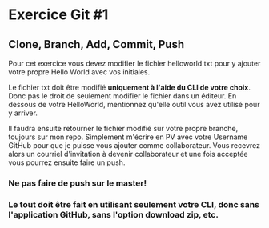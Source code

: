 # Exercice Git #1
## Clone, Branch, Add, Commit, Push

Pour cet exercice vous devez modifier le fichier helloworld.txt pour y ajouter votre propre Hello World avec vos initiales.

Le fichier txt doit être modifié **uniquement à l'aide du CLI de votre choix**. Donc pas le droit de seulement modifier le fichier dans un éditeur.
En dessous de votre HelloWorld, mentionnez qu'elle outil vous avez utilisé pour y arriver.

Il faudra ensuite retourner le fichier modifié sur votre propre branche, toujours sur mon repo. Simplement m'écrire en PV avec votre Username GitHub pour que je puisse vous ajouter comme collaborateur. Vous recevrez alors un courriel d'invitation à devenir collaborateur et une fois acceptée vous pourrez ensuite faire un push.


### Ne pas faire de push sur le master!
### Le tout doit être fait en utilisant seulement votre CLI, donc sans l'application GitHub, sans l'option download zip, etc.

